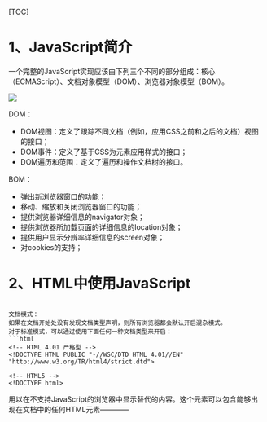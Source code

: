 [TOC]

# 1、JavaScript简介
一个完整的JavaScript实现应该由下列三个不同的部分组成：核心（ECMAScript）、文档对象模型（DOM）、浏览器对象模型（BOM）。

![](https://www.showdoc.cc/server/api/common/visitfile/sign/926abc0ab0ebe2f15c510ace2c13a499?showdoc=.jpg)

DOM：
- DOM视图：定义了跟踪不同文档（例如，应用CSS之前和之后的文档）视图的接口；
- DOM事件：定义了基于CSS为元素应用样式的接口；
- DOM遍历和范围：定义了遍历和操作文档树的接口。

BOM：
- 弹出新浏览器窗口的功能；
- 移动、缩放和关闭浏览器窗口的功能；
- 提供浏览器详细信息的navigator对象；
- 提供浏览器所加载页面的详细信息的location对象；
- 提供用户显示分辨率详细信息的screen对象；
- 对cookies的支持；

# 2、HTML中使用JavaScript
<script>定义了6个属性：
- asynv：表示应该立即下载脚本，但不应妨碍页面中的其他操作，比如下载资源或等待加载其他脚本。
`<script type="text/javascript" async src="../example.js">`
- charset：表示通过src属性指定的代码的字符集。
- defer：表示脚本可以延迟到文档被完全解析和显示之后执行。只对外部脚本文件有效。
- language：已废弃。
- src：表示包含要执行代码的外部文件。
- type：表示编写代码使用的脚本语言的内容类型。默认text/javascript。

在XHTML中的用法：
在XHTML中，用一个CDATA片段来包含JavaScript代码。在XHTML（XML）中，CDATA片段就是文档中的一个特殊区域，这个区域中可以包含不需要解析的任意格式的文本内容。
```Javascript
<script>
  <![CDATA[
    function compare(){
       ............
    }
  ]]
</script>
```

文档模式：
如果在文档开始处没有发现文档类型声明，则所有浏览器都会默认开启混杂模式。
对于标准模式，可以通过使用下面任何一种文档类型来开启：
```html
<!-- HTML 4.01 严格型 -->
<!DOCTYPE HTML PUBLIC "-//WSC/DTD HTML 4.01//EN"
"http://www.w3.org/TR/html4/strict.dtd">

<!-- HTML5 -->
<!DOCTYPE html>
```

<noscript>
用以在不支持JavaScript的浏览器中显示替代的内容。这个元素可以包含能够出现在文档<body>中的任何HTML元素————<script>元素除外。

包含在<noscript>元素中的内容只有在下列情况下才会显示出来：
- 浏览器不支持脚本，
- 浏览器支持脚本，但脚本本禁用。

# 7、函数表达式


# 11、新兴API
## 11.1 Page Visibility API
表示页面是否对用户可见。
- document.hidden:表示页面是否隐藏的布尔值。页面隐藏包括页面在后台标签页中或者浏览器最小化。
- document.visibilityState：表示下列4个可能状态的值。
  - 页面在后台标签页中或浏览器最小化。
  - 页面在前台标签页中。
  - 实际的页面已经隐藏，但用户可以看到页面的预览。
  - 页面在屏幕外执行预渲染处理。
- visibilitychange事件：当文档从可见变为不可见或从不可见变为可见时，触发该事件。

Chrome加上webkit前缀，即可使用，如：document.webkitHidden。

检查浏览器是否支持Page Visibility：
```Javascript
function isHiddenSupported(){
   return ("hidden" in document || "msHidden" in document || "webkitHidden in document");
}
```

类似的，使用同样的模式可以检测页面是否隐藏：
```Javascript
if (document.hidden || document.msHidden || document.webkitHidden){
   //页面隐藏了
}else{
   //页面未隐藏
}
```

## 11.2 Geolocation API
地理定位。通过Geolocation API，JavaScript代码能够访问到用户的当前位置信息。需要请求用户获得许可。

Geolocation API在浏览器中的实现是navigator.geolocation对象，这个对象包含3个方法。
第一个方法时：getCurrentPosition()，调用这个方法就会出发请求用户共享地理位置信息的对话框。这个方法接收3个参数：成功回调函数，可选的失败回调函数和可选的选项对象。
成功回调函数会收到一个Position对象参数，该对象有两个属性：coords和timestamp，而coords包含如下位置相关信息：
- latitude：十进制度数表示的纬度。
- longitude：十进制度数表示的经度。
- accuracy：经纬度坐标的经度，以米为单位。
- altitude：以米为单位的海拔高度，如果没有相关数据则为null。
- altitudeAccuracy：海拔高度的经度，以米为单位。
- heading：指南针的方向。0°表示正北，值为NaN表示没有检测到数据。
- speed：速度，即每秒移动多少米。

在地图上绘制用户的位置：
```Javascript
navigator.geolocation.getCurrentPosition(function(position){
   drawMapCenterdAt(position.coords.latitude,positions.coords.longitude);
});
```

## 11.3 File API
为Web开发人员提供一种安全的方式，以便在客户端访问用户计算机中的文件，并更好地对这些文件执行操作。

## 11.4 Web 计时

## 11.5 Web Workers
Web Workers规范通过让JavaScript在后台运行解决浏览器冻结用户界面的问题。

浏览器实现Web Workers规范的方式有很多种，可以使用线程，后台进程或者运行在其他处理器核心上的进程。